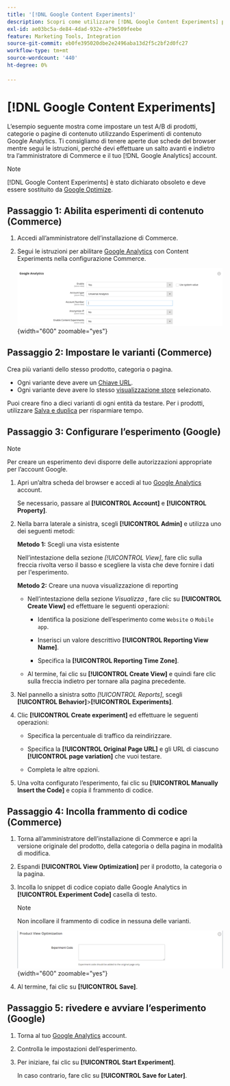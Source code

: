 ```yaml
---
title: '[!DNL Google Content Experiments]'
description: Scopri come utilizzare [!DNL Google Content Experiments] per impostare un test A/B di prodotti, categorie o pagine di contenuti Commerce.
exl-id: ae03bc5a-de84-4dad-932e-e79e509feebe
feature: Marketing Tools, Integration
source-git-commit: eb0fe395020dbe2e2496aba13d2f5c2bf2d0fc27
workflow-type: tm+mt
source-wordcount: '440'
ht-degree: 0%

---
```


# [!DNL Google Content Experiments]

L’esempio seguente mostra come impostare un test A/B di prodotti, categorie o pagine di contenuto utilizzando Esperimenti di contenuto Google Analytics. Ti consigliamo di tenere aperte due schede del browser mentre segui le istruzioni, perché devi effettuare un salto avanti e indietro tra l’amministratore di Commerce e il tuo [!DNL Google Analytics] account.

>[!NOTE]
>
>[!DNL Google Content Experiments] è stato dichiarato obsoleto e deve essere sostituito da [Google Optimize](https://support.google.com/optimize/answer/7084762?hl=en).

## Passaggio 1: Abilita esperimenti di contenuto (Commerce)

1. Accedi all’amministratore dell’installazione di Commerce.

1. Segui le istruzioni per abilitare [Google Analytics](google-analytics.md) con Content Experiments nella configurazione Commerce.

   ![Configurazione delle vendite - API Google - Google Analytics](../configuration-reference/sales/assets/google-api-analytics-ee.png){width="600" zoomable="yes"}

## Passaggio 2: Impostare le varianti (Commerce)

Crea più varianti dello stesso prodotto, categoria o pagina.

- Ogni variante deve avere un [Chiave URL](../catalog/catalog-urls.md).
- Ogni variante deve avere lo stesso [visualizzazione store](../getting-started/websites-stores-views.md#scope-settings) selezionato.

Puoi creare fino a dieci varianti di ogni entità da testare. Per i prodotti, utilizzare [Salva e duplica](../catalog/product-workspace.md) per risparmiare tempo.

## Passaggio 3: Configurare l’esperimento (Google)

>[!NOTE]
>
>Per creare un esperimento devi disporre delle autorizzazioni appropriate per l’account Google.

1. Apri un’altra scheda del browser e accedi al tuo [Google Analytics][2] account.

   Se necessario, passare al **[!UICONTROL Account]** e **[!UICONTROL Property]**.

1. Nella barra laterale a sinistra, scegli **[!UICONTROL Admin]** e utilizza uno dei seguenti metodi:

   **Metodo 1:** Scegli una vista esistente

   Nell’intestazione della sezione _[!UICONTROL View]_, fare clic sulla freccia rivolta verso il basso e scegliere la vista che deve fornire i dati per l&#39;esperimento.

   **Metodo 2:** Creare una nuova visualizzazione di reporting

   - Nell’intestazione della sezione _Visualizza_ , fare clic su **[!UICONTROL Create View]** ed effettuare le seguenti operazioni:

      - Identifica la posizione dell’esperimento come `Website` o `Mobile app`.

      - Inserisci un valore descrittivo **[!UICONTROL Reporting View Name]**.

      - Specifica la **[!UICONTROL Reporting Time Zone]**.

   - Al termine, fai clic su **[!UICONTROL Create View]** e quindi fare clic sulla freccia indietro per tornare alla pagina precedente.

1. Nel pannello a sinistra sotto _[!UICONTROL Reports]_, scegli **[!UICONTROL Behavior]**>**[!UICONTROL Experiments]**.

1. Clic **[!UICONTROL Create experiment]** ed effettuare le seguenti operazioni:

   - Specifica la percentuale di traffico da reindirizzare.

   - Specifica la **[!UICONTROL Original Page URL]** e gli URL di ciascuno **[!UICONTROL page variation]** che vuoi testare.

   - Completa le altre opzioni.

1. Una volta configurato l’esperimento, fai clic su **[!UICONTROL Manually Insert the Code]** e copia il frammento di codice.

## Passaggio 4: Incolla frammento di codice (Commerce)

1. Torna all’amministratore dell’installazione di Commerce e apri la versione originale del prodotto, della categoria o della pagina in modalità di modifica.

1. Espandi **[!UICONTROL View Optimization]** per il prodotto, la categoria o la pagina.

1. Incolla lo snippet di codice copiato dalle Google Analytics in **[!UICONTROL Experiment Code]** casella di testo.

   >[!NOTE]
   >
   >Non incollare il frammento di codice in nessuna delle varianti.

   ![Ottimizzazione della visualizzazione prodotto](../catalog/assets/product-view-optimization.png){width="600" zoomable="yes"}

1. Al termine, fai clic su **[!UICONTROL Save]**.

## Passaggio 5: rivedere e avviare l’esperimento (Google)

1. Torna al tuo [Google Analytics][2] account.

1. Controlla le impostazioni dell’esperimento.

1. Per iniziare, fai clic su **[!UICONTROL Start Experiment]**.

   In caso contrario, fare clic su **[!UICONTROL Save for Later]**.


[2]: https://analytics.google.com/
